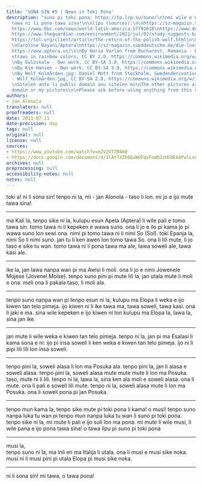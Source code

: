 ```yaml
---
title: 'SONA SIN #5 | News in Toki Pona'
description: "suno pi toki pona: https://tp.lcp.su/suno/\n\nmi wile e ni: sitelen
  tawa ni li pona tawa sina!\n\nlipu (sources):\n\nhttps://sz-magazin.sueddeutsche.de/die-loesung-fuer-alles/aptera-sol-90413\n
  https://www.bbc.com/news/world-latin-america-57791618\nhttps://www.dw.com/en/5-things-to-know-about-the-eu-single-use-plastics-ban/a-58109909\n
  https://www.theguardian.com/environment/2021/jul/02/study-suggests-bacteria-in-cows-stomach-can-break-down-plastic\n
  https://tol.org/client/article/the-return-of-the-polish-wolf.html\n\nsitelen: \n
  \nCaroline Bayani/Aptera\nhttps://sz-magazin.sueddeutsche.de/die-loesung-fuer-alles/aptera-sol-90413\n
  https://www.aptera.us/\n\nBy Horia Varlan from Bucharest, Romania - Eight drinking
  straws in rainbow colors, CC BY 2.0, https://commons.wikimedia.org/w/index.php?curid=45899088\n
  \nBy Ewloskalw - Own work, CC BY-SA 3.0, https://commons.wikimedia.org/w/index.php?curid=25924532\n
  \nBy Kim Hansen - Own work, CC BY-SA 3.0, https://commons.wikimedia.org/w/index.php?curid=7421277\n
  \nBy Wolf_Kolmården.jpg: Daniel Mott from Stockholm, Swedenderivative work: Mariomassone
  - Wolf_Kolmården.jpg, CC BY-SA 2.0, https://commons.wikimedia.org/w/index.php?curid=12423176\n
  \nSitelen ante li public domain anu sitelen mi\nThe other pictures are either public
  domain or my pictures\n\nPlease ask before using anything from this video, thanks!"
authors:
- jan Alonola
translators: null
proofreaders: null
date: 2021-07-11
date-precision: day
tags: null
original: null
license: null
sources:
- https://www.youtube.com/watch?v=mZv2VTZB4mQ
- https://docs.google.com/document/d/1lAt7XZU8QaWOFqxFoWDZzHS0Ek8PwlLxgi1Ddju8KlM/edit
archives: null
preprocessing: null
accessibility-notes: null
notes: null
---
```


toki a! ni li sona sin! tenpo ni la, mi - jan Alonola - taso li lon. mi jo e ijo mute tawa sina!

---

<!-- https://sz-magazin.sueddeutsche.de/die-loesung-fuer-alles/aptera-sol-90413 -->

ma Kali la, tenpo sike ni la, kulupu esun Apela (Aptera) li wile pali e tomo tawa sin. tomo tawa ni li kepeken e wawa suno. ona li jo e ilo pi kama jo pi wawa suno lon sewi ona. nimi pi tomo tawa ni li nimi So (Sol). toki Epanja la, nimi So li nimi suno. jan tu li ken awen lon tomo tawa So. ona li lili mute, li jo taso e sike tu wan. tomo tawa ni li pona tawa ma ale, tawa soweli ale, tawa kasi ale.

---

<!-- https://www.bbc.com/news/world-latin-america-57791618 -->

ike la, jan lawa nanpa wan pi ma Awisi li moli. ona li jo e nimi Jowenele Mojese (Jovenel Moïse). tenpo suno pini pi mute lili la, jan utala mute li moli e ona. meli ona li pakala taso, li moli ala.

---

<!-- https://www.dw.com/en/5-things-to-know-about-the-eu-single-use-plastics-ban/a-58109909 -->

tenpo suno nanpa wan pi tenpo esun ni la, kulupu ma Elopa li weka e ijo kiwen tan telo pimeja. ijo kiwen ni li ike tawa ma, tawa soweli, tawa kasi. ona li jaki e ma. sina wile kepeken e ijo kiwen ni lon kulupu ma Elopa la, lawa la, sina jan ike.

---

<!-- https://www.theguardian.com/environment/2021/jul/02/study-suggests-bacteria-in-cows-stomach-can-break-down-plastic -->

jan mute li wile weka e kiwen tan telo pimeja. tenpo ni la, jan pi ma Esalasi li kama sona e ni: ijo pi insa soweli li ken weka e kiwen tan telo pimeja. ijo ni li pipi lili lili lon insa soweli.

---

<!-- https://tol.org/client/article/the-return-of-the-polish-wolf.html -->

tenpo pini la, soweli alasa li lon ma Posuka ala. tenpo pini la, jan li alasa e soweli alasa. tenpo pini la, soweli alasa mute mute mute li lon ma Posuka. taso, mute ni li lili. tenpo ni la, lawa la, sina ken ala moli e soweli alasa. ona li mute. ona li pali e soweli lili mute. tenpo ni la, soweli alasa mute li lon ma Posuka. ona li soweli pona pi jan Posuka.

---

<!-- suno pi toki pona -->

tenpo mun kama la, tenpo sike mute pi toki pona li kama! o musi!  tenpo suno nanpa luka tu wan pi tenpo mun nanpa luka tu wan li suno pi toki pona. tenpo sike ni la, mi mute li pali e ijo suli lon ma pona. mi mute li wile musi, li wile pana e ijo pona tawa sina! o tawa lipu pi suno pi toki pona

---

<!-- Sport -->

musi la,  
tenpo suno ni la, ma Inli en ma Italija li utala. ona li musi e musi sike noka. musi ni li musi pini pi utala Elopa pi musi sike noka.

---

ni li sona sin! mi tawa, o tawa pona!

